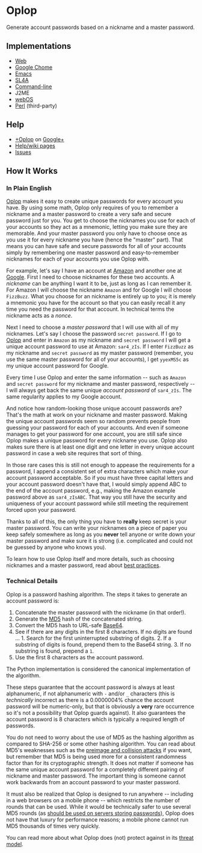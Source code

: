 # Oplop

Generate account passwords based on a nickname and a master password.

## Implementations

* [Web](https://oplop.appspot.com)
* [Google Chome](https://chrome.google.com/webstore/detail/oplop/bjgihiafnlohlfegcngpknnjidiikblj)
* [Emacs](https://github.com/brettcannon/oplop/wiki/Instructions-For-Emacs)
* [SL4A](https://raw.github.com/brettcannon/oplop/master/SL4A/qr_code.png)
* [Command-line](https://pypi.python.org/pypi/Oplop)
* J2ME
* [webOS](http://developer.palm.com/webChannel/index.php?packageid=com.googlecode.oplop)
* [Perl](http://search.cpan.org/~mdom/Digest-Oplop/) (third-party)


## Help

* [+Oplop](https://plus.google.com/107738569015002517928/posts) on [Google+](https://plus.google.com/)
* [Help/wiki pages](https://github.com/brettcannon/oplop/wiki)
* [Issues](https://github.com/brettcannon/oplop/issues)


## How It Works

### In Plain English

[Oplop](http://oplop.mobi) makes it easy to create unique passwords for every account you have. By using some math, Oplop only requires of you to remember a nickname and a master password to create a very safe and secure password just for you. You get to choose the nicknames you use for each of your accounts so they act as a mnemonic, letting you make sure they are memorable. And your master password you only have to choose once as you use it for every nickname you have (hence the "master" part). That means you can have safe and secure passwords for all of your accounts simply by remembering one master password and easy-to-remember nicknames for each of your accounts you use Oplop with.

For example, let's say I have an account at [Amazon](http://www.amazon.com) and another one at [Google](http://www.google.com). First I need to choose nicknames for these two accounts. A _nickname_ can be anything I want it to be, just as long as I can remember it. For Amazon I will choose the nickname `Amazon` and for Google I will choose `FizzBuzz`. What you choose for an nickname is entirely up to you; it is merely a mnemonic you have for the account so that you can easily recall it any time you need the password for that account. In technical terms the nickname acts as a _nonce_.

Next I need to choose a _master password_ that I will use with all of my nicknames. Let's say I choose the password `secret password`. If I go to [Oplop](https://oplop.appspot.com/) and enter in `Amazon` as my nickname and `secret password` I will get a unique account password to use at Amazon: `sar4_zIs`. If I enter `FizzBuzz` as my nickname and `secret password` as my master password (remember, you use the same master password for all of your accounts), I get `yyexMS5c` as my unique account password for Google.

Every time I use Oplop and enter the same information -- such as `Amazon` and `secret password` for my nickname and master password, respectively -- I will always get back the same unique _account password_ of `sar4_zIs`. The same regularity applies to my Google account.

And notice how random-looking those unique account passwords are? That's the math at work on your nickname and master password. Making the unique account passwords seem so random prevents people from guessing your password for each of your accounts. And even if someone manages to get your password for one account, you are still safe since Oplop makes a unique password for every nickname you use. Oplop also makes sure there is at least one digit and one letter in every unique account password in case a web site requires that sort of thing.

In those rare cases this is still not enough to appease the requirements for a password, I append a consistent set of extra characters which make your account password acceptable. So if you must have three capital letters and your account password doesn't have that, I would simply append ABC to the end of the account password, e.g., making the Amazon example password above as `sar4_zIsABC`. That way you still have the security and uniqueness of your account password while still meeting the requirement forced upon your password.

Thanks to all of this, the only thing you have to **really** keep secret is your master password. You can write your nicknames on a piece of paper you keep safely somewhere as long as you **never** tell anyone or write down your master password and make sure it is strong (i.e. complicated and could not be guessed by anyone who knows you).

To learn how to use Oplop itself and more details, such as choosing nicknames and a master password, read about [best practices](https://github.com/brettcannon/oplop/wiki/Best-Practices).

### Technical Details

Oplop is a password hashing algorithm. The steps it takes to generate an account password is:

  1. Concatenate the master password with the nickname (in that order!).
  2. Generate the [MD5](http://en.wikipedia.org/wiki/MD5) hash of the concatenated string.
  3. Convert the MD5 hash to URL-safe [Base64](http://en.wikipedia.org/wiki/Base_64).
  4. See if there are any digits in the first 8 characters. If no digits are found ...
    1. Search for the first uninterrupted substring of digits.
    2. If a substring of digits is found, prepend them to the Base64 string.
    3. If no substring is found, prepend a `1`.
  5. Use the first 8 characters as the account password.

The Python implementation is considered the canonical implementation of the algorithm.

These steps guarantee that the account password is always at least alphanumeric, if not alphanumeric with `-` and/or `_` characters (this is _technically_ incorrect as there is a 0.0000004% chance the account password will be numeric-only, but that is obviously a **very** rare occurrence so it's not a possibility that Oplop guards against). It also guarantees the account password is 8 characters which is typically a required length of passwords.

You do not need to worry about the use of MD5 as the hashing algorithm as compared to SHA-256 or some other hashing algorithm. You can read about MD5's weaknesses such as the [preimage and collision attacks](http://www.cryptography.com/cnews/hash.html) if you want, but remember that MD5 is being used more for a consistent randomness factor than for its cryptographic strength. It does not matter if someone has the same unique account password for a completely different pairing of nickname and master password. The important thing is someone cannot work backwards from an account password to your master password.

It must also be realized that Oplop is designed to run anywhere -- including in a web browsers on a mobile phone -- which restricts the number of rounds that can be used. While it would be technically safer to use several MD5 rounds (as [should be used on servers storing passwords](http://chargen.matasano.com/chargen/2007/9/7/enough-with-the-rainbow-tables-what-you-need-to-know-about-s.html)), Oplop does not have that luxury for performance reasons; a mobile phone cannot run MD5 thousands of times very quickly.

You can read more about what Oplop does (not) protect against in its [threat model](https://github.com/brettcannon/oplop/wiki/Threat-Model).
